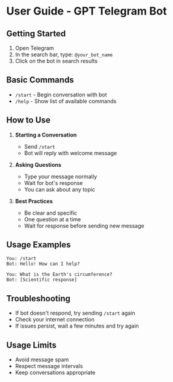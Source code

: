 # User Guide - GPT Telegram Bot

## Getting Started

1. Open Telegram
2. In the search bar, type: `@your_bot_name`
3. Click on the bot in search results

## Basic Commands

- `/start` - Begin conversation with bot
- `/help` - Show list of available commands

## How to Use

1. **Starting a Conversation**

   - Send `/start`
   - Bot will reply with welcome message

2. **Asking Questions**

   - Type your message normally
   - Wait for bot's response
   - You can ask about any topic

3. **Best Practices**
   - Be clear and specific
   - One question at a time
   - Wait for response before sending new message

## Usage Examples

```
You: /start
Bot: Hello! How can I help?

You: What is the Earth's circumference?
Bot: [Scientific response]
```

## Troubleshooting

- If bot doesn't respond, try sending `/start` again
- Check your internet connection
- If issues persist, wait a few minutes and try again

## Usage Limits

- Avoid message spam
- Respect message intervals
- Keep conversations appropriate
